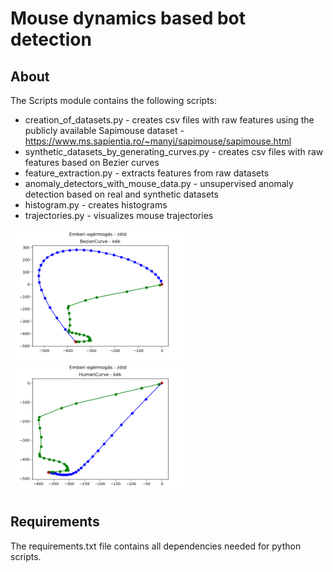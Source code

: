 # Mouse dynamics based bot detection

## About
The Scripts module contains the following scripts:
 - creation_of_datasets.py - creates csv files with raw features using the publicly available Sapimouse dataset - https://www.ms.sapientia.ro/~manyi/sapimouse/sapimouse.html
 - synthetic_datasets_by_generating_curves.py - creates csv files with raw features based on Bezier curves 
 - feature_extraction.py - extracts features from raw datasets
 - anomaly_detectors_with_mouse_data.py - unsupervised anomaly detection based on real and synthetic datasets
 - histogram.py - creates histograms
 - trajectories.py - visualizes mouse trajectories

<img src="https://github.com/kandi00/Mouse-dynamics-based-bot-detection/blob/main/trajectories/human_bezier_hu.png?raw=true" width="280"/>
<img src="https://github.com/kandi00/Mouse-dynamics-based-bot-detection/blob/main/trajectories/human_human_like_hu.png?raw=true" width="280"/>

## Requirements
The requirements.txt file contains all dependencies needed for python scripts.



